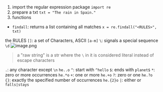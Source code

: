 1. import the regular expression package
	`import re`
2. prepare a txt
	`txt = "The rain in Spain."`
3. functions 
- `findall`: returns a list containing all matches
	`x = re.findall("<RULES>", txt)`

the RULES 
`[]`: a set of Characters, ASCII
	`[a-m]`
`\`: signals a  special sequence
	`\d`
	![image.png](https://cdn.jsdelivr.net/gh/Pokemongle/img_bed_0@main/img/202504201624784.png)
> a "raw string" is a str where the `\` in it is considered literal instead of escape characters 

`.`: any character except `\n`
	`he..o`
`^`: start with
	`^hello`
`$`: ends with
	`planet$`
`*`: zero or more occurrences
	`he.*o`
`+`: one or more
	`he.+o`
`?`: zero or one
	`he.?o`
`{}`: exactly the specified number of occurrences 
	`he.{2}o`
`|`: either or
	`falls|stays`
